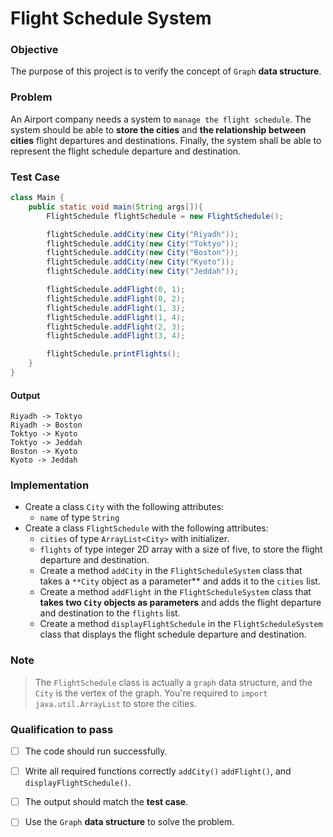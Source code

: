 # Flight Schedule System

### Objective
The purpose of this project is to verify the concept of `Graph` **data structure**.


### Problem
An Airport company needs a system to `manage the flight schedule`. The system should be able to **store the cities** and **the relationship between cities** flight departures and destinations. Finally, the system shall be able to represent the flight schedule departure and destination.


### Test Case
``` java
class Main {
    public static void main(String args[]){
        FlightSchedule flightSchedule = new FlightSchedule();

        flightSchedule.addCity(new City("Riyadh"));
        flightSchedule.addCity(new City("Toktyo"));
        flightSchedule.addCity(new City("Boston"));
        flightSchedule.addCity(new City("Kyoto"));
        flightSchedule.addCity(new City("Jeddah"));

        flightSchedule.addFlight(0, 1);
        flightSchedule.addFlight(0, 2);
        flightSchedule.addFlight(1, 3);
        flightSchedule.addFlight(1, 4);
        flightSchedule.addFlight(2, 3);
        flightSchedule.addFlight(3, 4);

        flightSchedule.printFlights();
    }
}
```
#### Output
```
Riyadh -> Toktyo
Riyadh -> Boston
Toktyo -> Kyoto
Toktyo -> Jeddah
Boston -> Kyoto
Kyoto -> Jeddah
```

### Implementation
- Create a class `City` with the following attributes:
    - `name` of type `String`
- Create a class `FlightSchedule` with the following attributes:
    - `cities` of type `ArrayList<City>` with initializer.
    - `flights` of type integer 2D array with a size of five, to store the flight departure and destination.
    - Create a method `addCity` in the `FlightScheduleSystem` class that takes a `**City` object as a parameter** and adds it to the `cities` list.
    - Create a method `addFlight` in the `FlightScheduleSystem` class that **takes two `City` objects as parameters** and adds the flight departure and destination to the `flights` list.
    - Create a method `displayFlightSchedule` in the `FlightScheduleSystem` class that displays the flight schedule departure and destination.

### Note
> The `FlightSchedule` class is actually a `graph` data structure, and the `City` is the vertex of the graph.
> You're required to `import java.util.ArrayList` to store the cities.



### Qualification to pass
- [ ] The code should run successfully.
- [ ] Write all required functions correctly `addCity()` `addFlight()`, and `displayFlightSchedule()`.
- [ ] The output should match the **test case**.
- [ ] Use the `Graph` **data structure** to solve the problem.

